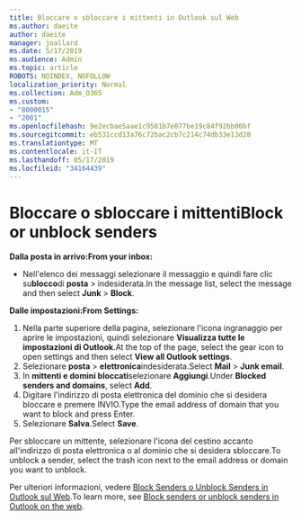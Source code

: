 ```yaml
---
title: Bloccare o sbloccare i mittenti in Outlook sul Web
ms.author: daeite
author: daeite
manager: joallard
ms.date: 5/17/2019
ms.audience: Admin
ms.topic: article
ROBOTS: NOINDEX, NOFOLLOW
localization_priority: Normal
ms.collection: Adm_O365
ms.custom:
- "8000015"
- "2001"
ms.openlocfilehash: 9e2ecbae5aae1c9501b7e077be19c84f92bb00bf
ms.sourcegitcommit: eb531ccd13a76c72bac2cb7c214c74db33e13d28
ms.translationtype: MT
ms.contentlocale: it-IT
ms.lasthandoff: 05/17/2019
ms.locfileid: "34164439"
---
```

# <a name="block-or-unblock-senders"></a><span data-ttu-id="3479b-102">Bloccare o sbloccare i mittenti</span><span class="sxs-lookup"><span data-stu-id="3479b-102">Block or unblock senders</span></span>

<span data-ttu-id="3479b-103">**Dalla posta in arrivo:**</span><span class="sxs-lookup"><span data-stu-id="3479b-103">**From your inbox:**</span></span>

- <span data-ttu-id="3479b-104">Nell'elenco dei messaggi selezionare il messaggio e quindi fare clic su**blocco**di **posta** > indesiderata.</span><span class="sxs-lookup"><span data-stu-id="3479b-104">In the message list, select the message and then select **Junk** > **Block**.</span></span>

<span data-ttu-id="3479b-105">**Dalle impostazioni:**</span><span class="sxs-lookup"><span data-stu-id="3479b-105">**From Settings:**</span></span>

1. <span data-ttu-id="3479b-106">Nella parte superiore della pagina, selezionare l'icona ingranaggio per aprire le impostazioni, quindi selezionare **Visualizza tutte le impostazioni di Outlook**.</span><span class="sxs-lookup"><span data-stu-id="3479b-106">At the top of the page, select the gear icon to open settings and then select **View all Outlook settings**.</span></span>
2. <span data-ttu-id="3479b-107">Selezionare **posta** > **elettronica**indesiderata.</span><span class="sxs-lookup"><span data-stu-id="3479b-107">Select **Mail** > **Junk email**.</span></span>
3. <span data-ttu-id="3479b-108">In **mittenti e domini bloccati**selezionare **Aggiungi**.</span><span class="sxs-lookup"><span data-stu-id="3479b-108">Under **Blocked senders and domains**, select **Add**.</span></span>
4. <span data-ttu-id="3479b-109">Digitare l'indirizzo di posta elettronica del dominio che si desidera bloccare e premere INVIO.</span><span class="sxs-lookup"><span data-stu-id="3479b-109">Type the email address of domain that you want to block and press Enter.</span></span>
5. <span data-ttu-id="3479b-110">Selezionare **Salva**.</span><span class="sxs-lookup"><span data-stu-id="3479b-110">Select **Save**.</span></span>

<span data-ttu-id="3479b-111">Per sbloccare un mittente, selezionare l'icona del cestino accanto all'indirizzo di posta elettronica o al dominio che si desidera sbloccare.</span><span class="sxs-lookup"><span data-stu-id="3479b-111">To unblock a sender, select the trash icon next to the email address or domain you want to unblock.</span></span>

<span data-ttu-id="3479b-112">Per ulteriori informazioni, vedere [Block Senders o Unblock Senders in Outlook sul Web](https://support.office.com/article/9bf812d4-6995-4d19-901a-76d6e26939b0).</span><span class="sxs-lookup"><span data-stu-id="3479b-112">To learn more, see [Block senders or unblock senders in Outlook on the web](https://support.office.com/article/9bf812d4-6995-4d19-901a-76d6e26939b0).</span></span>